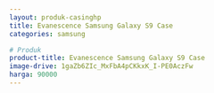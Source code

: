 ```yaml
---
layout: produk-casinghp
title: Evanescence Samsung Galaxy S9 Case
categories: samsung

# Produk
product-title: Evanescence Samsung Galaxy S9 Case
image-drive: 1gaZb6ZIc_MxFbA4pCKkxK_I-PE0AczFw
harga: 90000
---
```

